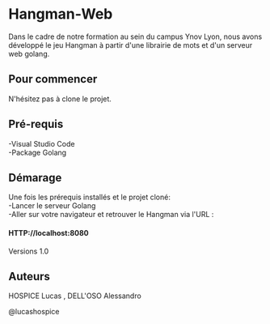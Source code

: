 # Hangman-Web
 
Dans le cadre de notre formation au sein du campus Ynov Lyon, nous avons développé le jeu Hangman à partir d'une librairie de mots et d'un serveur web golang.


## Pour commencer
N'hésitez pas à clone le projet.

## Pré-requis
-Visual Studio Code\
-Package Golang


## Démarage
Une fois les prérequis installés et le projet cloné:\
-Lancer le serveur Golang \
-Aller sur votre navigateur et retrouver le Hangman via l'URL :
#### HTTP://localhost:8080

Versions 1.0

## Auteurs
HOSPICE Lucas , DELL'OSO Alessandro

@lucashospice

